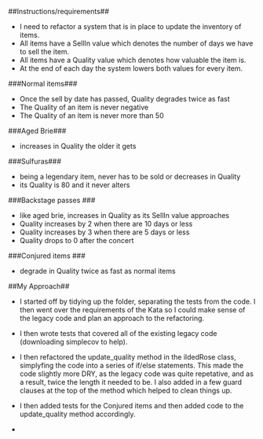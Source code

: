 
##Instructions/requirements##

* I need to refactor a system that is in place to update the inventory of items.
* All items have a SellIn value which denotes the number of days we have to sell the item.
* All items have a Quality value which denotes how valuable the item is.
* At the end of each day the system lowers both values for every item.

###Normal items###

* Once the sell by date has passed, Quality degrades twice as fast
* The Quality of an item is never negative
* The Quality of an item is never more than 50

###Aged Brie###
* increases in Quality the older it gets

###Sulfuras###
* being a legendary item, never has to be sold or decreases in Quality
* its Quality is 80 and it never alters

###Backstage passes ###
* like aged brie, increases in Quality as its SellIn value approaches
* Quality increases by 2 when there are 10 days or less
* Quality increases by 3 when there are 5 days or less
* Quality drops to 0 after the concert

###Conjured items ###
* degrade in Quality twice as fast as normal items


##My Approach##

* I started off by tidying up the folder, separating the tests from the code. I then went over the requirements of the Kata so I could make sense of the legacy code and plan an approach to the refactoring.

* I then wrote tests that covered all of the existing legacy code (downloading simplecov to help).

* I then refactored the update_quality method in the ildedRose class, simplyfing the code into a series of if/else statements. This made the code slightly more DRY, as the legacy code was quite repetative, and as a result, twice the length it needed to be. I also added in a few guard clauses at the top of the method which helped to clean things up.

* I then added tests for the Conjured items and then added code to the update_quality method accordingly. 

*
